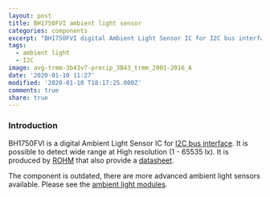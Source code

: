 ```yaml
---
layout: post
title: BH1750FVI ambient light sensor
categories: components
excerpt: "BH1750FVI digital Ambient Light Sensor IC for I2C bus interface"
tags:
  - ambient light
  - I2C
image: avg-trmm-3b43v7-precip_3B43_trmm_2001-2016_A
date: '2020-01-10 11:27'
modified: '2020-01-10 T18:17:25.000Z'
comments: true
share: true
---
```

<script src="https://karttur.github.io/common/assets/js/karttur/togglediv.js"></script>

### Introduction

BH1750FVI is a digital Ambient Light Sensor IC for [I2C bus interface](../../ide/ide-I2C).  It is possible to detect wide range at High resolution (1 - 65535 lx). It is produced by [ROHM](http://rohmfs.rohm.com) that also provide a [datasheet](http://rohmfs.rohm.com/en/products/databook/datasheet/ic/sensors/light/bh1721fvc-e.pdf).

The component is outdated, there are more advanced ambient light sensors available. Please see the [ambient light modules](../../modules/module-ambient-light).
